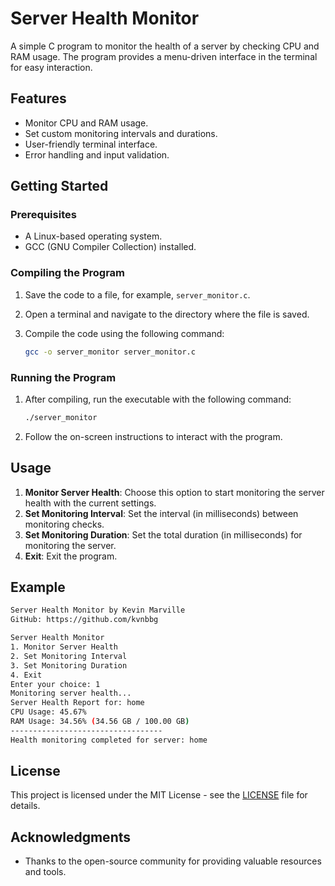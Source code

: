 # Server Health Monitor

A simple C program to monitor the health of a server by checking CPU and RAM usage. The program provides a menu-driven interface in the terminal for easy interaction.

## Features

- Monitor CPU and RAM usage.
- Set custom monitoring intervals and durations.
- User-friendly terminal interface.
- Error handling and input validation.

## Getting Started

### Prerequisites

- A Linux-based operating system.
- GCC (GNU Compiler Collection) installed.

### Compiling the Program

1. Save the code to a file, for example, `server_monitor.c`.
2. Open a terminal and navigate to the directory where the file is saved.
3. Compile the code using the following command:

   ```bash
   gcc -o server_monitor server_monitor.c
   ```

### Running the Program

1. After compiling, run the executable with the following command:

   ```bash
   ./server_monitor
   ```

2. Follow the on-screen instructions to interact with the program.

## Usage

1. **Monitor Server Health**: Choose this option to start monitoring the server health with the current settings.
2. **Set Monitoring Interval**: Set the interval (in milliseconds) between monitoring checks.
3. **Set Monitoring Duration**: Set the total duration (in milliseconds) for monitoring the server.
4. **Exit**: Exit the program.

## Example

```bash
Server Health Monitor by Kevin Marville
GitHub: https://github.com/kvnbbg

Server Health Monitor
1. Monitor Server Health
2. Set Monitoring Interval
3. Set Monitoring Duration
4. Exit
Enter your choice: 1
Monitoring server health...
Server Health Report for: home
CPU Usage: 45.67%
RAM Usage: 34.56% (34.56 GB / 100.00 GB)
----------------------------------
Health monitoring completed for server: home
```

## License

This project is licensed under the MIT License - see the [LICENSE](LICENSE) file for details.

## Acknowledgments

- Thanks to the open-source community for providing valuable resources and tools.
